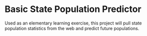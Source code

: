 # Basic State Population Predictor
 Used as an elementary learning exercise, this project will pull state population statistics from the web and predict future populations.
